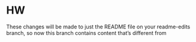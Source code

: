 # HW
These changes will be made to just the README file on your readme-edits branch, so now this branch contains content that’s different from